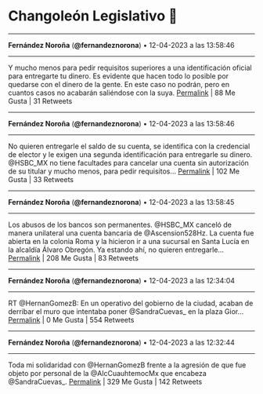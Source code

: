 # Changoleón Legislativo 🙈
*****
**Fernández Noroña** (**@fernandeznorona**) • 12-04-2023 a las 13:58:46
*****
Y mucho menos para pedir requisitos superiores a una identificación oficial para entregarte tu dinero. Es evidente que hacen todo lo posible por quedarse con el dinero de la gente. En este caso no podrán, pero en cuantos casos no acabarán saliéndose con la suya.
[Permalink](https://twitter.com/fernandeznorona/status/1646271667700744194) | 88 Me Gusta | 31 Retweets
*****
**Fernández Noroña** (**@fernandeznorona**) • 12-04-2023 a las 13:58:46
*****
No quieren entregarle el saldo de su cuenta, se identifica con la credencial de elector y le exigen una segunda identificación para entregarle su dinero. @HSBC_MX no tiene facultades para cancelar una cuenta sin autorización de su titular y mucho menos, para pedir requisitos…
[Permalink](https://twitter.com/fernandeznorona/status/1646271666190708738) | 102 Me Gusta | 33 Retweets
*****
**Fernández Noroña** (**@fernandeznorona**) • 12-04-2023 a las 13:58:45
*****
Los abusos de los bancos son permanentes. @HSBC_MX canceló de manera unilateral una cuenta bancaria de @Ascension528Hz. La cuenta fue abierta en la colonia Roma y la hicieron ir a una sucursal en Santa Lucía en la alcaldía Álvaro Obregón. Ya estando ahí, no quieren entregarle…
[Permalink](https://twitter.com/fernandeznorona/status/1646271664706170880) | 208 Me Gusta | 83 Retweets
*****
**Fernández Noroña** (**@fernandeznorona**) • 12-04-2023 a las 12:34:04
*****
RT @HernanGomezB: En un operativo del gobierno de la ciudad, acaban de derribar el muro que intentaba poner @SandraCuevas_ en la plaza Gior…
[Permalink](https://twitter.com/fernandeznorona/status/1646250354361659393) | 0 Me Gusta | 554 Retweets
*****
**Fernández Noroña** (**@fernandeznorona**) • 12-04-2023 a las 12:32:44
*****
Toda mi solidaridad con @HernanGomezB frente a la agresión de que fue objeto por personal de la @AlcCuauhtemocMx que encabeza @SandraCuevas_.
[Permalink](https://twitter.com/fernandeznorona/status/1646250015898181636) | 329 Me Gusta | 142 Retweets